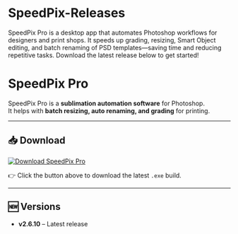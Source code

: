 # SpeedPix-Releases
SpeedPix Pro is a desktop app that automates Photoshop workflows for designers and print shops. It speeds up grading, resizing, Smart Object editing, and batch renaming of PSD templates—saving time and reducing repetitive tasks. Download the latest release below to get started!


# SpeedPix Pro

SpeedPix Pro is a **sublimation automation software** for Photoshop.  
It helps with **batch resizing, auto renaming, and grading** for printing.


---

## 📥 Download

[![Download SpeedPix Pro](https://img.shields.io/badge/Download-SpeedPix_Pro_-blue?style=for-the-badge)](https://drive.google.com/uc?id=1k6jGHZgvAtaKzMQDoZCHrvdYIBZbmiwv&export=download)


👉 Click the button above to download the latest `.exe` build.

---
## 🆕 Versions
- **v2.6.10** – Latest release